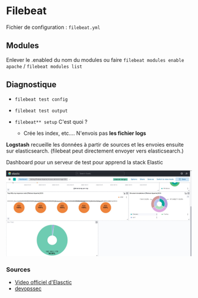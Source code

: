 # Filebeat

Fichier de configuration : `filebeat.yml`

## Modules

Enlever le .enabled du nom du modules ou faire `filebeat modules enable apache`  / `filebeat modules list`

## Diagnostique

- `filebeat test config`
- `filebeat test output`


- `filebeat** setup` C'est quoi ?
    - Crée les index, etc.... N'envois pas **les fichier logs**



**Logstash** recueille les données à partir de sources et les envoies ensuite sur elasticsearch. (filebeat peut directement envoyer vers elasticsearch.)

Dashboard pour un serveur de test pour apprend la stack Elastic

![dashboard](images/dashboardExample.jpg)

### Sources

- [Video officiel d'Elasctic](https://www.youtube.com/watch?v=ykuw1piMGa4)
- [devopssec](https://devopssec.fr/article/comprendre-utiliser-filebeat-stack-elk#begin-article-section)
